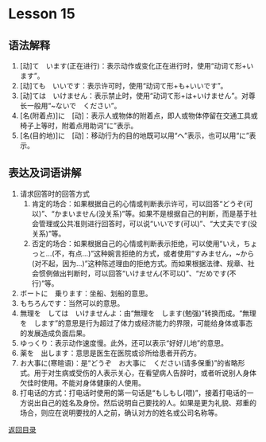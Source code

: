 # Lesson 15
## 语法解释
1. [动]て　います(正在进行)：表示动作或变化正在进行时，使用“动词て形+います”。
2. [动]ても　いいです：表示许可时，使用“动词て形+も+いいです”。
3. [动]ては　いけません：表示禁止时，使用“动词て形+は+いけません”。对尊长一般用“~ないで　ください”。
4. [名(附着点)]に　[动]：表示人或物体的附着点，即人或物体停留在交通工具或椅子上等时，附着点用助词“に”表示。
5. [名(目的地)]に　[动]：移动行为的目的地既可以用“へ”表示，也可以用“に”表示。

## 表达及词语讲解
1. 请求回答时的回答方式
	1. 肯定的场合：如果根据自己的心情或判断表示许可，可以回答“どうぞ(可以)”、“かまいません(没关系)”等。如果不是根据自己的判断，而是基于社会管理或公共准则进行回答时，可以说“いいです(可以)”、“大丈夫です(没关系)”等。
	2. 否定的场合：如果根据自己的心情或判断表示拒绝，可以使用“いえ，ちょっと...(不，有点...)”这种婉言拒绝的方式，或者使用“すみません，~から(对不起，因为...)”这种陈述理由的拒绝方式。而如果根据法律、规章、社会惯例做出判断时，可以回答“いけません(不可以)”、“だめです(不行)”等。
2. ボートに　乗ります：坐船、划船的意思。
3. もちろんです：当然可以的意思。
4. 無理を　しては　いけませんよ：由“無理を　します(勉强)”转换而成。“無理を　します”的意思是行为超过了体力或经济能力的界限，可能给身体或事态的发展造成负面后果。
5. ゆっくり：表示动作速度慢。此外，还可以表示“好好儿地”的意思。
6. 薬を　出します：意思是医生在医院或诊所给患者开药方。
7. お大事に(寒暄语)：是“どうぞ　お大事に　ください(请多保重)”的省略形式。用于对生病或受伤的人表示关心，在看望病人告辞时，或者听说别人身体欠佳时使用。不能对身体健康的人使用。
8. 打电话的方式：打电话时使用的第一句话是“もしもし(喂)”，接着打电话的一方说出自己的姓名及身份。然后说明自己要找的人。如果是更为礼貌、郑重的场合，则应在说明要找的人之前，确认对方的姓名或公司名称等。

[返回目录](../../../../)
